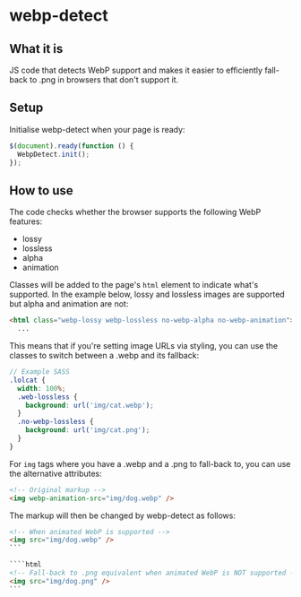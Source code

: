 webp-detect
===========

What it is
----------

JS code that detects WebP support and makes it easier to efficiently fall-back to .png in browsers that don't support it.

Setup
-----

Initialise webp-detect when your page is ready:
```javascript
$(document).ready(function () {
  WebpDetect.init();
});
```

How to use
----------

The code checks whether the browser supports the following WebP features:
* lossy
* lossless
* alpha
* animation

Classes will be added to the page's `html` element to indicate what's supported. In the example below, lossy and lossless images are supported but alpha and animation are not:

```html
<html class="webp-lossy webp-lossless no-webp-alpha no-webp-animation">
  ...
```

This means that if you're setting image URLs via styling, you can use the classes to switch between a .webp and its fallback:

```scss
// Example SASS
.lolcat {
  width: 100%;
  .web-lossless {
    background: url('img/cat.webp');
  }
  .no-webp-lossless {
    background: url('img/cat.png');
  }
}
```

For `img` tags where you have a .webp and a .png to fall-back to, you can use the alternative attributes:
```html
<!-- Original markup -->
<img webp-animation-src="img/dog.webp" />
````

The markup will then be changed by webp-detect as follows:

````html
<!-- When animated WebP is supported -->
<img src="img/dog.webp" />
```

````html
<!-- Fall-back to .png equivalent when animated WebP is NOT supported -->
<img src="img/dog.png" />
```
